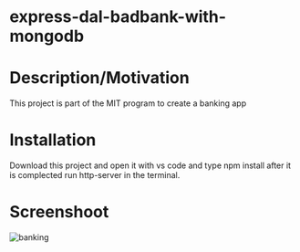 # express-dal-badbank-with-mongodb
# Description/Motivation
This project is part of the MIT program to create a banking app
# Installation
Download this project and open it with vs code and type npm install after it is complected run http-server in the terminal.
# Screenshoot

![banking](https://user-images.githubusercontent.com/87282166/163733069-c1ea3648-d9d4-40c6-9561-1933adefb26e.jpg)


